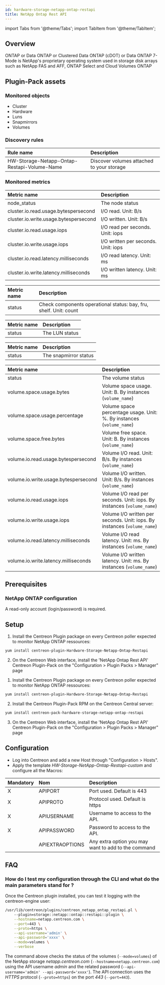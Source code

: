 ```yaml
---
id: hardware-storage-netapp-ontap-restapi
title: NetApp Ontap Rest API
---
```

import Tabs from '@theme/Tabs';
import TabItem from '@theme/TabItem';


## Overview

ONTAP or Data ONTAP or Clustered Data ONTAP (cDOT) or Data ONTAP 7-Mode is NetApp's proprietary operating system used in storage disk arrays such as NetApp FAS and AFF, ONTAP Select and Cloud Volumes ONTAP

## Plugin-Pack assets

### Monitored objects

* Cluster
* Hardware
* Luns
* Snapmirrors
* Volumes

### Discovery rules

| Rule name                                   | Description                                 |
| :------------------------------------------ | :------------------------------------------ |
| HW-Storage-Netapp-Ontap-Restapi-Volume-Name |  Discover volumes attached to your storage  |

### Monitored metrics 

<Tabs groupId="sync">
<TabItem value="Cluster" label="Cluster">

| Metric name                           | Description                                                                                    |
| :------------------------------------ | :--------------------------------------------------------------------------------------------- |
| node_status                           | The node status                                                                                |
| cluster.io.read.usage.bytespersecond  | I/O read. Unit: B/s                                                                            |
| cluster.io.write.usage.bytespersecond | I/O written. Unit: B/s                                                                         |
| cluster.io.read.usage.iops            | I/O read per seconds. Unit: iops                                                               |
| cluster.io.write.usage.iops           | I/O written per seconds. Unit: iops                                                            |
| cluster.io.read.latency.milliseconds  | I/O read latency. Unit: ms                                                                     |
| cluster.io.write.latency.milliseconds | I/O written latency. Unit: ms                                                                  |

</TabItem>
<TabItem value="Hardware" label="Hardware">

| Metric name                         | Description                                                                 |
| :---------------------------------- | :---------------------------------------------------------------------------|
| status                              | Check components operational status: bay, fru, shelf. Unit: count           |

</TabItem>
<TabItem value="Luns" label="Luns">

| Metric name                         | Description                                                                 |
| :---------------------------------- | :---------------------------------------------------------------------------|
| status                              | The LUN status                                                              |

</TabItem>
<TabItem value="Snapmirrors" label="Snapmirrors">

| Metric name                         | Description                                                                 |
| :---------------------------------- | :---------------------------------------------------------------------------|
| status                              | The snapmirror status                                                       |

</TabItem>
<TabItem value="Volumes" label="Volumes">

| Metric name                          | Description                                                                                    |
| :----------------------------------- | :--------------------------------------------------------------------------------------------- |
| status                               | The volume status                                                                              |
| volume.space.usage.bytes             | Volume space usage. Unit: B. By instances (```volume_name```)                                  |
| volume.space.usage.percentage        | Volume space percentage usage. Unit: %. By instances (```volume_name```)                       |
| volume.space.free.bytes              | Volume free space. Unit: B. By instances (```volume_name```)                                   |
| volume.io.read.usage.bytespersecond  | Volume I/O read. Unit: B/s. By instances (```volume_name```)                                   |
| volume.io.write.usage.bytespersecond | Volume I/O written. Unit: B/s. By instances (```volume_name```)                                |
| volume.io.read.usage.iops            | Volume I/O read per seconds. Unit: iops. By instances (```volume_name```)                      |
| volume.io.write.usage.iops           | Volume I/O written per seconds. Unit: iops. By instances (```volume_name```)                   |
| volume.io.read.latency.milliseconds  | Volume I/O read latency. Unit: ms. By instances (```volume_name```)                            |
| volume.io.write.latency.milliseconds | Volume I/O written latency. Unit: ms. By instances (```volume_name```)                         |

</TabItem>
</Tabs>

## Prerequisites

### NetApp ONTAP configuration

A read-only account (login/password) is required.

## Setup 

<Tabs groupId="sync">
<TabItem value="Online IMP Licence & IT-100 Editions" label="Online IMP Licence & IT-100 Editions">

1. Install the Centreon Plugin package on every Centreon poller expected to monitor NetApp ONTAP ressources:

```bash
yum install centreon-plugin-Hardware-Storage-Netapp-Ontap-Restapi
```

2. On the Centreon Web interface, install the 'NetApp Ontap Rest API' Centreon Plugin-Pack on the "Configuration > Plugin Packs > Manager" page

</TabItem>
<TabItem value="Offline IMP License" label="Offline IMP License">

1. Install the Centreon Plugin package on every Centreon poller expected to monitor NetApp ONTAP ressources:

```bash
yum install centreon-plugin-Hardware-Storage-Netapp-Ontap-Restapi
```

2. Install the Centreon Plugin-Pack RPM on the Centreon Central server:

```bash
yum install centreon-pack-hardware-storage-netapp-ontap-restapi
```

3. On the Centreon Web interface, install the 'NetApp Ontap Rest API' Centreon Plugin-Pack on the "Configuration > Plugin Packs > Manager" page

</TabItem>
</Tabs>

## Configuration

* Log into Centreon and add a new Host through "Configuration > Hosts".
* Apply the template *HW-Storage-NetApp-Ontap-Restapi-custom* and configure all the Macros:

| Mandatory   | Nom                    | Description                                                                |
| :---------- | :--------------------- | :------------------------------------------------------------------------- |
| X           | APIPORT                | Port used. Default is 443                                                  |
| X           | APIPROTO               | Protocol used. Default is https                                            |
| X           | APIUSERNAME            | Username to access to the API.                                             |
| X           | APIPASSWORD            | Password to access to the API.                                             |
|             | APIEXTRAOPTIONS        | Any extra option you may want to add to the command                        |

## FAQ

### How do I test my configuration through the CLI and what do the main parameters stand for ? 

Once the Centreon plugin installed, you can test it logging with the centreon-engine user:

```bash
/usr/lib/centreon/plugins/centreon_netapp_ontap_restapi.pl \	
    --plugin=storage::netapp::ontap::restapi::plugin \
    --hostname=netapp.centreon.com \
    --port=443 \
    --proto=https \
    --api-username='admin' \
    --api-password='xxxx' \
    --mode=volumes \
    --verbose
```

The command above checks the status of the volumes (```--mode=volumes```) of the NetApp storage *netapp.centreon.com* (```--hostname=netapp.centreon.com```)
using the API username *admin* and the related password (```--api-username='admin' --api-password='xxxx'```).
The API connection uses the *HTTPS* protocol (```--proto=https```) on the port *443* (```--port=443```).
